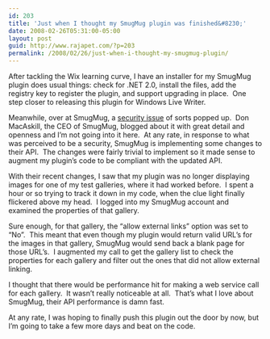 ```yaml
---
id: 203
title: 'Just when I thought my SmugMug plugin was finished&#8230;'
date: 2008-02-26T05:31:00-05:00
layout: post
guid: http://www.rajapet.com/?p=203
permalink: /2008/02/26/just-when-i-thought-my-smugmug-plugin/
---
```

After tackling the Wix learning curve, I have an installer for my SmugMug plugin does usual things: check for .NET 2.0, install the files, add the registry key to register the plugin, and support upgrading in place.  One step closer to releasing this plugin for Windows Live Writer.

Meanwhile, over at SmugMug, a [security issue](http://blogs.smugmug.com/don/2008/01/28/your-private-photos-are-still-private/ "SmugBlog: Don MacAskill - Your private photos are still private.") of sorts popped up.  Don MacAskill, the CEO of SmugMug, blogged about it with great detail and openness and I&#8217;m not going into it here.  At any rate, in response to what was perceived to be a security, SmugMug is implementing some changes to their API.  The changes were fairly trivial to implement so it made sense to augment my plugin&#8217;s code to be compliant with the updated API.

With their recent changes, I saw that my plugin was no longer displaying images for one of my test galleries, where it had worked before.  I spent a hour or so trying to track it down in my code, when the clue light finally flickered above my head.  I logged into my SmugMug account and examined the properties of that gallery.  

Sure enough, for that gallery, the &#8220;allow external links&#8221; option was set to &#8220;No&#8221;.  This meant that even though my plugin would return valid URL&#8217;s for the images in that gallery, SmugMug would send back a blank page for those URL&#8217;s.  I augmented my call to get the gallery list to check the properties for each gallery and filter out the ones that did not allow external linking.

I thought that there would be performance hit for making a web service call for each gallery.  It wasn&#8217;t really noticeable at all.  That&#8217;s what I love about SmugMug, their API performance is damn fast.

At any rate, I was hoping to finally push this plugin out the door by now, but I&#8217;m going to take a few more days and beat on the code.